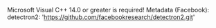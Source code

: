 Microsoft Visual C++ 14.0 or greater is required!
Metadata (Facebook): detectron2: 'https://github.com/facebookresearch/detectron2.git'
